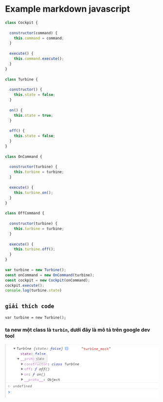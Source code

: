 # Example markdown javascript 
```javascript
class Cockpit {

  constructor(command) {
    this.command = command;
  }

  execute() {
    this.command.execute();
  }
}

class Turbine {

  constructor() {
    this.state = false;
  }

  on() {
    this.state = true;
  }

  off() {
    this.state = false;
  }
}

class OnCommand {

  constructor(turbine) {
    this.turbine = turbine;
  }

  execute() {
    this.turbine.on();
  }
}

class OffCommand {

  constructor(turbine) {
    this.turbine = turbine;
  }

  execute() {
    this.turbine.off();
  }
}

var turbine = new Turbine();
const onCommand = new OnCommand(turbine);
const cockpit = new Cockpit(onCommand);
cockpit.execute();
console.log(turbine.state)
```
## `giải thích code`

```
var turbine = new Turbine();
```

### ta new một class là `turbin`, dưới đây là mô tả trên google dev tool

![ScreenShot](../../image/turbine_class.png)

